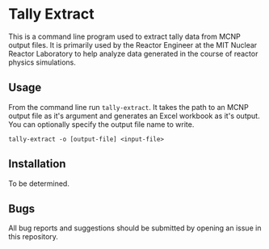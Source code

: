 # Tally Extract
This is a command line program used to extract tally data from MCNP
output files. It is primarily used by the Reactor Engineer at the MIT
Nuclear Reactor Laboratory to help analyze data generated in the course
of reactor physics simulations.

## Usage
From the command line run `tally-extract`. It takes the path to an MCNP
output file as it's argument and generates an Excel workbook as it's
output. You can optionally specify the output file name to write.

    tally-extract -o [output-file] <input-file>
    
## Installation
To be determined.

## Bugs
All bug reports and suggestions should be submitted by opening an issue
in this repository.
